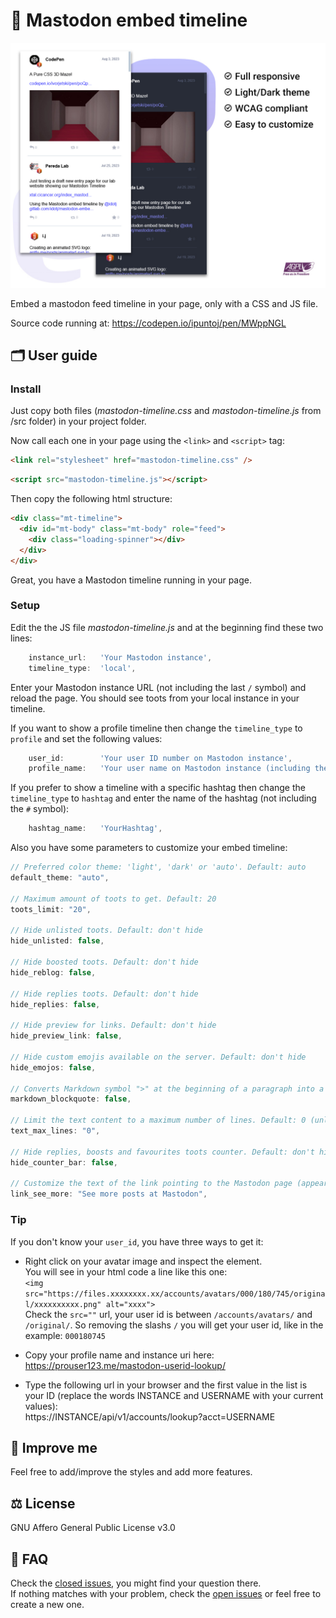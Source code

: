 # 🐘 Mastodon embed timeline

![Mastodon timeline widget screenshot](screenshot-light-dark.jpg "Mastodon timeline widget screenshot")

Embed a mastodon feed timeline in your page, only with a CSS and JS file.

Source code running at:
<https://codepen.io/ipuntoj/pen/MWppNGL>

## 🗂️ User guide

### Install

Just copy both files (_mastodon-timeline.css_ and _mastodon-timeline.js_ from /src folder) in your project folder.

Now call each one in your page using the `<link>` and `<script>` tag:

```html
<link rel="stylesheet" href="mastodon-timeline.css" />
```

```html
<script src="mastodon-timeline.js"></script>
```

Then copy the following html structure:

```html
<div class="mt-timeline">
  <div id="mt-body" class="mt-body" role="feed">
    <div class="loading-spinner"></div>
  </div>
</div>
```

Great, you have a Mastodon timeline running in your page.

### Setup

Edit the the JS file _mastodon-timeline.js_ and at the beginning find these two lines:

```javascript
    instance_url:   'Your Mastodon instance',
    timeline_type:  'local',
```

Enter your Mastodon instance URL (not including the last `/` symbol) and reload the page. You should see toots from your local instance in your timeline.

If you want to show a profile timeline then change the `timeline_type` to `profile` and set the following values:

```javascript
    user_id:        'Your user ID number on Mastodon instance',
    profile_name:   'Your user name on Mastodon instance (including the @ symbol at the beginning)',
```

If you prefer to show a timeline with a specific hashtag then change the `timeline_type` to `hashtag` and enter the name of the hashtag (not including the `#` symbol):

```javascript
    hashtag_name:   'YourHashtag',
```

Also you have some parameters to customize your embed timeline:

```javascript
// Preferred color theme: 'light', 'dark' or 'auto'. Default: auto
default_theme: "auto",

// Maximum amount of toots to get. Default: 20
toots_limit: "20",

// Hide unlisted toots. Default: don't hide
hide_unlisted: false,

// Hide boosted toots. Default: don't hide
hide_reblog: false,

// Hide replies toots. Default: don't hide
hide_replies: false,

// Hide preview for links. Default: don't hide
hide_preview_link: false,

// Hide custom emojis available on the server. Default: don't hide
hide_emojos: false,

// Converts Markdown symbol ">" at the beginning of a paragraph into a blockquote HTML tag. Default: don't apply
markdown_blockquote: false,

// Limit the text content to a maximum number of lines. Default: 0 (unlimited)
text_max_lines: "0",

// Hide replies, boosts and favourites toots counter. Default: don't hide
hide_counter_bar: false,

// Customize the text of the link pointing to the Mastodon page (appears after the last toot)
link_see_more: "See more posts at Mastodon",
```

### Tip

If you don't know your `user_id`, you have three ways to get it:

- Right click on your avatar image and inspect the element.  
  You will see in your html code a line like this one:  
  `<img src="https://files.xxxxxxxx.xx/accounts/avatars/000/180/745/original/xxxxxxxxxx.png" alt="xxxx">`  
  Check the `src=""` url, your user id is between `/accounts/avatars/` and `/original/`. So removing the slashs `/` you will get your user id, like in the example: `000180745`

- Copy your profile name and instance uri here:  
  <a href="https://prouser123.me/mastodon-userid-lookup/" target="_blank" rel="noopener">https://prouser123.me/mastodon-userid-lookup/</a>

- Type the following url in your browser and the first value in the list is your ID (replace the words INSTANCE and USERNAME with your current values):  
  https://INSTANCE/api/v1/accounts/lookup?acct=USERNAME  

## 🚀 Improve me

Feel free to add/improve the styles and add more features.

## ⚖️ License

GNU Affero General Public License v3.0

## 💬 FAQ

Check the [closed issues](https://gitlab.com/idotj/mastodon-embed-feed-timeline/-/issues/?sort=created_date&state=closed&first_page_size=20), you might find your question there.  
If nothing matches with your problem, check the [open issues](https://gitlab.com/idotj/mastodon-embed-feed-timeline/-/issues/?sort=created_date&state=opened&first_page_size=20) or feel free to create a new one.
